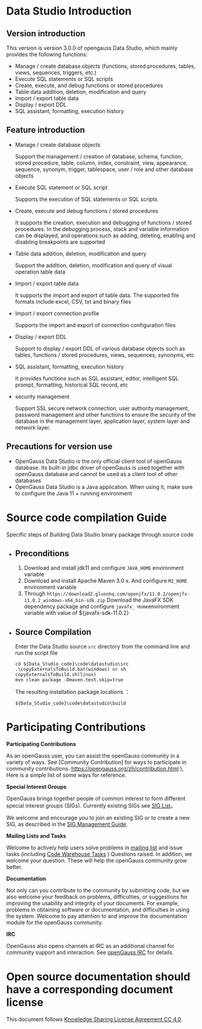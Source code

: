 # Data Studio Introduction

## Version introduction

This version is version 3.0.0 of opengauss Data Studio, which mainly provides the following functions:

- Manage / create database objects (functions, stored procedures, tables, views, sequences, triggers, etc.)
- Execute SQL statements or SQL scripts
- Create, execute, and debug functions or stored procedures
- Table data addition, deletion, modification and query
- Import / export table data
- Display / export DDL
- SQL assistant, formatting, execution history

## Feature introduction

- Manage / create database objects

  Support the management / creation of database, schema, function, stored procedure, table, column, index, constraint, view, appearance, sequence, synonym, trigger, tablespace, user / role and other database objects

- Execute SQL statement or SQL script

  Supports the execution of SQL statements or SQL scripts

- Create, execute and debug functions / stored procedures

  It supports the creation, execution and debugging of functions / stored procedures. In the debugging process, stack and variable information can be displayed, and operations such as adding, deleting, enabling and disabling breakpoints are supported

- Table data addition, deletion, modification and query

  Support the addition, deletion, modification and query of visual operation table data

- Import / export table data

  It supports the import and export of table data. The supported file formats include excel, CSV, txt and binary files

- Import / export connection profile

  Supports the import and export of connection configuration files

- Display / export DDL

  Support to display / export DDL of various database objects such as tables, functions / stored procedures, views, sequences, synonyms, etc

- SQL assistant, formatting, execution history

  It provides functions such as SQL assistant, editor, intelligent SQL prompt, formatting, historical SQL record, etc

- security management

  Support SSL secure network connection, user authority management, password management and other functions to ensure the security of the database in the management layer, application layer, system layer and network layer.

## Precautions for version use

- OpenGauss Data Studio is the only official client tool of openGauss database. Its built-in jdbc driver of openGauss is used together with openGauss database and cannot be used as a client tool of other databases
- OpenGauss Data Studio is a Java application. When using it, make sure to configure the Java 11 + running environment

# Source code compilation Guide

Specific steps of Building Data Studio binary package through source code

- ## Preconditions

  1. Download and install jdk11 and configure ` JAVA_HOME ` environment variable 
  2. Download and install Apache Maven 3.0 x. And configure ` M2_HOME ` environment variable 
  3. Through  ` https://download2.gluonhq.com/openjfx/11.0.2/openjfx-11.0.2_windows-x64_bin-sdk.zip ` Download the JavaFX SDK dependency package and configure `javafx_ Home`environment variable with value of ${javafx-sdk-11.0.2}

- ## Source Compilation

  Enter the Data Studio source  ` src `  directory from the command line and run the script file

  ```shell
  cd ${Data_Studio_code}\code\datastudio\src
  .\copyExternalsToBuild.bat(windows) or sh copyExternalsToBuild.sh(linux)
  mvn clean package -Dmaven.test.skip=true
  ```

  The resulting installation package locations ：

  ```shell
  ${Data_Studio_code}\code\datastudio\build
  ```

# Participating Contributions

**Participating Contributions**

As an openGauss user, you can assist the openGauss community in a variety of ways. See [Community Contribution] for ways to participate in community contributions. https://opengauss.org/zh/contribution.html ), Here is a simple list of some ways for reference.

**Special Interest Groups**

OpenGauss brings together people of common interest to form different special interest groups (SIGs). Currently existing SIGs see [SIG List](https://opengauss.org/zh/contribution.html)。

We welcome and encourage you to join an existing SIG or to create a new SIG, as described in the [SIG Management Guide]( https://opengauss.org/zh/contribution.html ).

**Mailing Lists and Tasks**

Welcome to actively help users solve problems in [mailing list]( https://opengauss.org/zh/community/mails.html ) and issue tasks (including [Code Warehouse Tasks](https://gitee.com/organizations/opengauss/issues) ) Questions raised. In addition, we welcome your question. These will help the openGauss community grow better.

**Documentation**

Not only can you contribute to the community by submitting code, but we also welcome your feedback on problems, difficulties, or suggestions for improving the usability and integrity of your documents. For example, problems in obtaining software or documentation, and difficulties in using the system. Welcome to pay attention to and improve the documentation module for the openGauss community.

**IRC**

OpenGauss also opens channels at IRC as an additional channel for community support and interaction. See  [openGauss IRC](https://opengauss.org/zh/community/onlineCommunication.html) for details.

# Open source documentation should have a corresponding document license

This document follows [Knowledge Sharing License Agreement CC 4.0](https://creativecommons.org/licenses/by/4.0/).